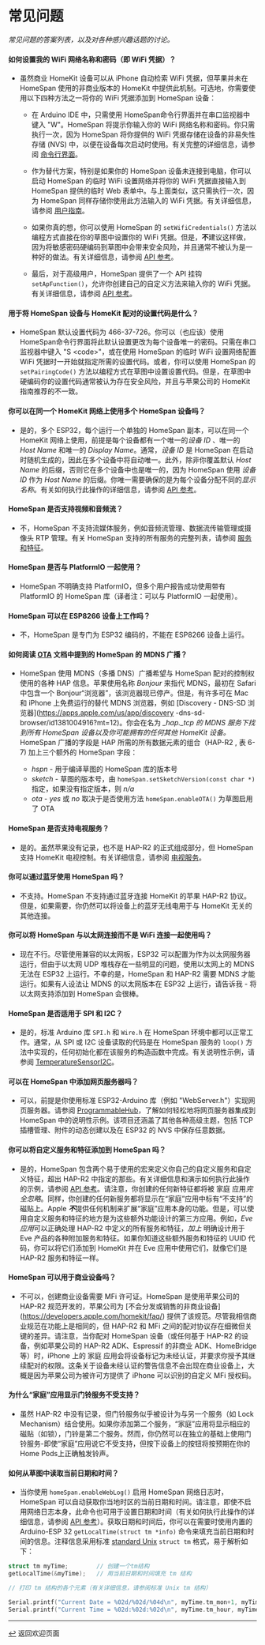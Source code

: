 <!--  原文时间：2024.2.19，翻译时间：2024.5.6，校对时间：2024.7.12  -->

# 常见问题

*常见问题的答案列表，以及对各种感兴趣话题的讨论。*

#### 如何设置我的 WiFi 网络名称和密码（即 WiFi 凭据）？

* 虽然商业 HomeKit 设备可以从 iPhone 自动检索 WiFi 凭据，但苹果并未在 HomeSpan 使用的非商业版本的 HomeKit 中提供此机制。可选地，你需要使用以下四种方法之一将你的 WiFi 凭据添加到 HomeSpan 设备：

   * 在 Arduino IDE 中，只需使用 HomeSpan命令行界面并在串口监视器中键入 "W"。HomeSpan 将提示你输入你的 WiFi 网络名称和密码。你只需执行一次，因为 HomeSpan 将你提供的 WiFi 凭据存储在设备的非易失性存储 (NVS) 中，以便在设备每次启动时使用。有关完整的详细信息，请参阅 [命令行界面](CLI.md)。
  
  * 作为替代方案，特别是如果你的 HomeSpan 设备未连接到电脑，你可以启动 HomeSpan 的临时 WiFi 设置网络并将你的 WiFi 凭据直接输入到 HomeSpan 提供的临时 Web 表单中。与上面类似，这只需执行一次，因为 HomeSpan 同样存储你使用此方法输入的 WiFi 凭据。有关详细信息，请参阅 [用户指南](UserGuide.md#设置-homespan-的-wifi-凭据和设置代码)。

  * 如果你真的想，你可以使用 HomeSpan 的 `setWifiCredentials()` 方法以编程方式直接在你的草图中设置你的 WiFi 凭据。但是，**不**建议这样做，因为将敏感密码硬编码到草图中会带来安全风险，并且通常不被认为是一种好的做法。有关详细信息，请参阅 [API 参考](Reference.md)。

  * 最后，对于高级用户，HomeSpan 提供了一个 API 挂钩 `setApFunction()`，允许你创建自己的自定义方法来输入你的 WiFi 凭据。有关详细信息，请参阅 [API 参考](Reference.md)。

#### 用于将 HomeSpan 设备与 HomeKit 配对的设置代码是什么？

* HomeSpan 默认设置代码为 466-37-726。你可以（也应该）使用 HomeSpan命令行界面将此默认设置更改为每个设备唯一的密码。只需在串口监视器中键入 "S \<code\>"，或在使用 HomeSpan 的临时 WiFi 设置网络配置 WiFi 凭据时一开始就指定所需的设置代码。或者，你可以使用 HomeSpan 的 `setPairingCode()` 方法以编程方式在草图中设置设置代码。但是，在草图中硬编码你的设置代码通常被认为存在安全风险，并且与苹果公司的 HomeKit 指南推荐的不一致。

#### 你可以在同一个 HomeKit 网络上使用多个 HomeSpan 设备吗？

* 是的，多个 ESP32，每个运行一个单独的 HomeSpan 副本，可以在同一个 HomeKit 网络上使用，前提是每个设备都有一个唯一的*设备 ID* 、唯一的 *Host Name* 和唯一的 *Display Name*。通常，*设备 ID* 是 HomeSpan 在启动时随机生成的，因此在多个设备中将自动唯一。此外，除非你覆盖默认 *Host Name* 的后缀，否则它在多个设备中也是唯一的，因为 HomeSpan 使用 *设备 ID* 作为 *Host Name* 的后缀。你唯一需要确保的是为每个设备分配不同的*显示名称*。有关如何执行此操作的详细信息，请参阅 [API 参考](https://github.com/HomeSpan/HomeSpan/blob/master/docs/Reference.md)。

#### HomeSpan 是否支持视频和音频流？

* 不，HomeSpan 不支持流媒体服务，例如音频流管理、数据流传输管理或摄像头 RTP 管理。有关 HomeSpan 支持的所有服务的完整列表，请参阅 [服务和特征](ServiceList.md)。

#### HomeSpan 是否与 PlatformIO 一起使用？

* HomeSpan 不明确支持 PlatformIO，但多个用户报告成功使用带有 PlatformIO 的 HomeSpan 库（译者注：可以与 PlatformIO 一起使用）。

#### HomeSpan 可以在 ESP8266 设备上工作吗？

* 不，HomeSpan 是专门为 ESP32 编码的，不能在 ESP8266 设备上运行。


#### 如何阅读 [OTA](OTA.md) 文档中提到的 HomeSpan 的 MDNS 广播？

* HomeSpan 使用 MDNS（多播 DNS）广播希望与 HomeSpan 配对的控制权使用的各种 HAP 信息。苹果使用名称 *Bonjour* 来指代 MDNS，最初在 Safari 中包含一个 Bonjour“浏览器”，该浏览器现已停产。但是，有许多可在 Mac 和 iPhone 上免费运行的替代 MDNS 浏览器，例如 [Discovery - DNS-SD 浏览器](https://apps.apple.com/us/app/discovery -dns-sd-browser/id1381004916?mt=12)。你会在名为 *_hap._tcp 的 MDNS 服务下找到所有 HomeSpan 设备以及你可能拥有的任何其他 HomeKit 设备。* HomeSpan 广播的字段是 HAP 所需的所有数据元素的组合（HAP-R2 , 表 6-7) 加上三个额外的 HomeSpan 字段：

  * *hspn* - 用于编译草图的 HomeSpan 库的版本号
  * *sketch* - 草图的版本号，由 `homeSpan.setSketchVersion(const char *)` 指定，如果没有指定版本，则 *n/a*
  * *ota* - *yes* 或 *no* 取决于是否使用方法 `homeSpan.enableOTA()` 为草图启用了 OTA

#### HomeSpan 是否支持电视服务？

* 是的。虽然苹果没有记录，也不是 HAP-R2 的正式组成部分，但 HomeSpan 支持 HomeKit 电视控制。有关详细信息，请参阅 [电视服务](../docs/TVServices.md)。

#### 你可以通过蓝牙使用 HomeSpan 吗？

* 不支持。HomeSpan 不支持通过蓝牙连接 HomeKit 的苹果 HAP-R2 协议。但是，如果需要，你仍然可以将设备上的蓝牙无线电用于与 HomeKit 无关的其他连接。

#### 你可以将 HomeSpan 与以太网连接而不是 WiFi 连接一起使用吗？

* 现在不行。尽管使用兼容的以太网板，ESP32 可以配置为作为以太网服务器运行，但由于以太网 UDP 堆栈存在一些明显的问题，使用以太网上的 MDNS 无法在 ESP32 上运行。不幸的是，HomeSpan 和 HAP-R2 需要 MDNS 才能运行。如果有人设法让 MDNS 的以太网版本在 ESP32 上运行，请告诉我 - 将以太网支持添加到 HomeSpan 会很棒。

#### HomeSpan 是否适用于 SPI 和 I2C？

* 是的，标准 Arduino 库 `SPI.h` 和 `Wire.h` 在 HomeSpan 环境中都可以正常工作。通常，从 SPI 或 I2C 设备读取的代码是在 HomeSpan 服务的 `loop()` 方法中实现的，任何初始化都在该服务的构造函数中完成。有关说明性示例，请参阅 [TemperatureSensorI2C](https://github.com/HomeSpan/TempSensorI2C)。

#### 可以在 HomeSpan 中添加网页服务器吗？

* 可以，前提是你使用标准 ESP32-Arduino 库（例如 "WebServer.h"）实现网页服务器。请参阅 [ProgrammableHub](https://github.com/HomeSpan/ProgrammableHub)，了解如何轻松地将网页服务器集成到 HomeSpan 中的说明性示例。该项目还涵盖了其他各种高级主题，包括 TCP 插槽管理、附件的动态创建以及在 ESP32 的 NVS 中保存任意数据。

#### 你可以将自定义服务和特征添加到 HomeSpan 吗？

* 是的，HomeSpan 包含两个易于使用的宏来定义你自己的自定义服务和自定义特征，超出 HAP-R2 中指定的那些。有关详细信息和演示如何执行此操作的示例，请参阅 [API 参考](https://github.com/HomeSpan/HomeSpan/blob/master/docs/Reference.md)。请注意，你创建的任何新特征都将被 家庭 应用*完全忽略*。同样，你创建的任何新服务都将显示在“家庭”应用中标有“不支持”的磁贴上。Apple ***不***提供任何机制来扩展“家庭”应用本身的功能。但是，可以使用自定义服务和特征的地方是为这些额外功能设计的第三方应用。例如，*Eve 应用*可以正确处理 HAP-R2 中定义的所有服务和特征，*加上* 明确设计用于 Eve 产品的各种附加服务和特征。如果你知道这些额外服务和特征的 UUID 代码，你可以将它们添加到 HomeKit 并在 Eve 应用中使用它们，就像它们是 HAP-R2 服务和特征一样。

#### HomeSpan 可以用于商业设备吗？

* 不可以，创建商业设备需要 MFi 许可证。HomeSpan 是使用苹果公司的 HAP-R2 规范开发的，苹果公司为 [不会分发或销售的非商业设备] (https://developers.apple.com/homekit/faq/) 提供了该规范。尽管我相信商业规范在功能上是相同的，但 HAP-R2 和 MFi 之间的配对协议存在细微但关键的差异。请注意，当你配对 HomeSpan 设备（或任何基于 HAP-R2 的设备，例如苹果公司的 HAP-R2 ADK、Espressif 的非商业 ADK、HomeBridge 等）时，iPhone 上的 家庭 应用会将设备标记为未经认证，并要求你授予其继续配对的权限。这条关于设备未经认证的警告信息不会出现在商业设备上，大概是因为苹果公司为被许可方提供了 iPhone 可以识别的自定义 MFi 授权码。

#### 为什么“家庭”应用显示门铃服务不受支持？

* 虽然 HAP-R2 中没有记录，但门铃服务似乎被设计为与另一个服务（如 Lock Mechanism）结合使用。如果你添加第二个服务，“家庭”应用将显示相应的磁贴（如锁），门铃是第二个服务。然而，你仍然可以在独立的基础上使用门铃服务-即使“家庭”应用说它不受支持，但按下设备上的按钮将按预期在你的Home Pods上正确触发铃声。

#### 如何从草图中读取当前日期和时间？

* 当你使用 `homeSpan.enableWebLog()` 启用 HomeSpan 网络日志时，HomeSpan 可以自动获取你当地时区的当前日期和时间。请注意，即使不启用网络日志本身，此命令也可用于设置日期和时间（有关如何执行此操作的详细信息，请参阅 [API 参考](Reference.md)）。获取日期和时间后，你可以在需要时使用内置的 Arduino-ESP 32 `getLocalTime(struct tm *info)` 命令来填充当前日期和时间的信息。注释信息采用标准 [standard Unix](https://man7.org/linux/man-pages/man0/time.h.0p.html) `struct tm` 格式，易于解析如下：

```C++
struct tm myTime;        // 创建一个tm结构
getLocalTime(&myTime);   // 用当前日期和时间填充 tm 结构

// 打印 tm 结构的各个元素（有关详细信息，请参阅标准 Unix tm 结构）

Serial.printf("Current Date = %02d/%02d/%04d\n", myTime.tm_mon+1, myTime.tm_mday, myTime.tm_year+1900);
Serial.printf("Current Time = %02d:%02d:%02d\n", myTime.tm_hour, myTime.tm_min, myTime.tm_sec);
```

---

[↩️](../README.md#resources) 返回欢迎页面
